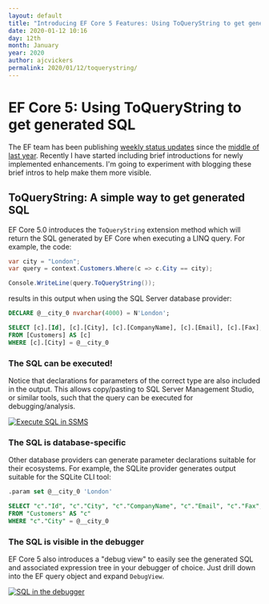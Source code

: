 ```yaml
---
layout: default
title: "Introducing EF Core 5 Features: Using ToQueryString to get generated SQL"
date: 2020-01-12 10:16
day: 12th
month: January
year: 2020
author: ajcvickers
permalink: 2020/01/12/toquerystring/
---
```


# EF Core 5: Using ToQueryString to get generated SQL

The EF team has been publishing <a href="https://github.com/dotnet/efcore/issues/19549">weekly status updates</a> since the <a href="https://github.com/dotnet/efcore/issues/15403">middle of last year</a>. Recently I have started including brief introductions for newly implemented enhancements. I'm going to experiment with blogging these brief intros to help make them more visible.

<h2>ToQueryString: A simple way to get generated SQL</h2>

EF Core 5.0 introduces the `ToQueryString` extension method which will return the SQL generated by EF Core when executing a LINQ query. For example, the code:

```c#
var city = "London";
var query = context.Customers.Where(c => c.City == city);

Console.WriteLine(query.ToQueryString());
```

results in this output when using the SQL Server database provider:

```sql
DECLARE @__city_0 nvarchar(4000) = N'London';

SELECT [c].[Id], [c].[City], [c].[CompanyName], [c].[Email], [c].[Fax], [c].[Name], [c].[Phone]
FROM [Customers] AS [c]
WHERE [c].[City] = @__city_0
```

<h3>The SQL can be executed!</h3>

Notice that declarations for parameters of the correct type are also included in the output. This allows copy/pasting to SQL Server Management Studio, or similar tools, such that the query can be executed for debugging/analysis.

<div class=big-image>
<a href="https://oneunicorn.files.wordpress.com/2020/01/annotation-2020-01-12-095104.png"><img src="https://oneunicorn.files.wordpress.com/2020/01/annotation-2020-01-12-095104.png" alt="Execute SQL in SSMS" width=max /></a>
</div>

<h3>The SQL is database-specific</h3>

Other database providers can generate parameter declarations suitable for their ecosystems. For example, the SQLite provider generates output suitable for the SQLite CLI tool:

```sql
.param set @__city_0 'London'

SELECT "c"."Id", "c"."City", "c"."CompanyName", "c"."Email", "c"."Fax", "c"."Name", "c"."Phone"
FROM "Customers" AS "c"
WHERE "c"."City" = @__city_0
```

<h3>The SQL is visible in the debugger</h3>

EF Core 5 also introduces a "debug view" to easily see the generated SQL and associated expression tree in your debugger of choice. Just drill down into the EF query object and expand <code>DebugView</code>.

<div class=big-image>
<a href="https://oneunicorn.files.wordpress.com/2020/01/querydebugview.png"><img src="https://oneunicorn.files.wordpress.com/2020/01/querydebugview.png" alt="SQL in the debugger" /></a>
</div>
